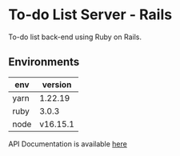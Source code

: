 # To-do List Server - Rails

To-do list back-end using Ruby on Rails.

## Environments

| env  | version  |
| ---- | -------- |
| yarn | 1.22.19  |
| ruby | 3.0.3    |
| node | v16.15.1 |

API Documentation is available [here](https://editor.swagger.io/?url=https://raw.githubusercontent.com/harryuan65/to-do-list-api-rails/main/swagger/v1/swagger.yaml)
